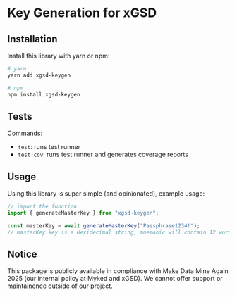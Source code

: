 # Key Generation for xGSD

## Installation

Install this library with yarn or npm:

```sh
# yarn
yarn add xgsd-keygen

# npm
npm install xgsd-keygen
```

## Tests

Commands:

- `test`: runs test runner
- `test:cov`: runs test runner and generates coverage reports

## Usage

Using this library is super simple (and opinionated), example usage:

```ts
// import the function
import { generateMasterKey } from "xgsd-keygen";

const masterKey = await generateMasterKey("Passphrase1234!");
// masterKey.key is a Hexidecimal string, mnemonic will contain 12 words
```

## Notice

This package is publicly available in compliance with Make Data Mine Again 2025 (our internal policy at Myked and xGSD). We cannot offer support or maintainence outside of our project.
